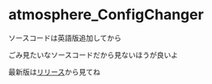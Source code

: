# atmosphere_ConfigChanger
ソースコードは英語版追加してから

ごみ見たいなソースコードだから見ないほうが良いよ

最新版は[リリース](https://github.com/halolck/atmosphere_ConfigChanger/releases/latest)から見てね
